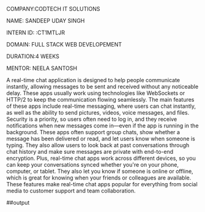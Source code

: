 COMPANY:CODTECH IT SOLUTIONS

NAME: SANDEEP UDAY SINGH

INTERN ID: :CT1MTLJR

DOMAIN: FULL STACK WEB DEVELOPEMENT

DURATION:4 WEEKS

MENTOR: NEELA SANTOSH

A real-time chat application is designed to help people communicate instantly, allowing messages to be sent and received without any noticeable delay. These apps usually work using technologies like WebSockets or HTTP/2 to keep the communication flowing seamlessly. The main features of these apps include real-time messaging, where users can chat instantly, as well as the ability to send pictures, videos, voice messages, and files. Security is a priority, so users often need to log in, and they receive notifications when new messages come in—even if the app is running in the background. These apps often support group chats, show whether a message has been delivered or read, and let users know when someone is typing. They also allow users to look back at past conversations through chat history and make sure messages are private with end-to-end encryption. Plus, real-time chat apps work across different devices, so you can keep your conversations synced whether you're on your phone, computer, or tablet. They also let you know if someone is online or offline, which is great for knowing when your friends or colleagues are available. These features make real-time chat apps popular for everything from social media to customer support and team collaboration.

##output
